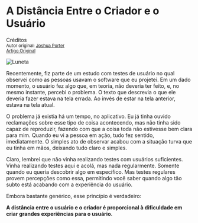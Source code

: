 A Distância Entre o Criador e o Usuário
=======================================
Créditos<br/>
<small>Autor original: [Joshua Porter](http://52weeksofux.com/)<br/>[Artigo Original](http://52weeksofux.com/post/800723783/the-distance-between-maker-and-user)</small>

![Luneta](http://media.tumblr.com/tumblr_l5f8k3YSU41qz8ohs.png "Luneta")

Recentemente, fiz parte de um estudo com testes de usuário no qual observei como as pessoas usavam o software que eu projetei. Em um dado momento, o usuário fez algo que, em teoria, não deveria ter feito, e, no mesmo instante, percebi o problema. O texto que descrevia o que ele deveria fazer estava na tela errada. Ao invés de estar na tela anterior, estava na tela atual.

O problema já existia há um tempo, no aplicativo. Eu já tinha ouvido reclamações sobre esse tipo de coisa acontecendo, mas não tinha sido capaz de reproduzir, fazendo com que a coisa toda não estivesse bem clara para mim. Quando eu vi a pessoa em ação, tudo fez sentido, imediatamente. O simples ato de observar acabou com a situação turva que eu tinha em mãos, deixando tudo claro e simples.

Claro, lembrei que não vinha realizando testes com usuários suficientes. Vinha realizando testes aqui e acolá, mas nada regularmente. Somente quando eu queria descobrir algo em específico. Mas testes regulares provem percepções como essa, permitindo você saber quando algo tão subto está acabando com a experiência do usuário.

Embora bastante genérico, esse princípio é verdadeiro:

**A distância entre o usuário e o criador é proporcional à dificuldade em criar grandes experiências para o usuário**.